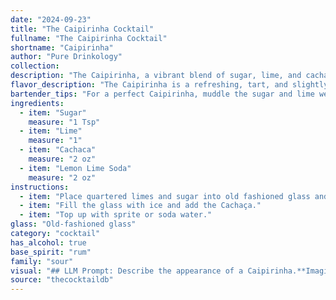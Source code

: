 ```yaml
---
date: "2024-09-23"
title: "The Caipirinha Cocktail"
fullname: "The Caipirinha Cocktail"
shortname: "Caipirinha"
author: "Pure Drinkology"
collection:
description: "The Caipirinha, a vibrant blend of sugar, lime, and cachaça, hails from Brazil and belongs to the **sour** cocktail family. This iconic South American drink is a refreshing, tangy classic, similar to other sour cocktails like the Margarita and Daiquiri. "
flavor_description: "The Caipirinha is a refreshing, tart, and slightly sweet cocktail. The lime juice dominates, offering a bright, citrusy zing, balanced by the sweetness of the sugar. Cachaça, a Brazilian sugarcane spirit, adds a unique, earthy complexity with subtle hints of molasses and spice. The combination creates a harmonious balance of sweet, sour, and spicy flavors, leaving a clean and invigorating finish. "
bartender_tips: "For a perfect Caipirinha, muddle the sugar and lime wedges *thoroughly*, until the lime is fully broken down and the sugar is dissolved. This releases the lime's essential oils and creates a delicious base. Use a good quality cachaça, ideally aged for a smoother taste. Finally, add ice and top with cachaça, stirring gently to chill. Don't over-stir, as this will dilute the cocktail. "
ingredients:
  - item: "Sugar"
    measure: "1 Tsp"
  - item: "Lime"
    measure: "1"
  - item: "Cachaca"
    measure: "2 oz"
  - item: "Lemon Lime Soda"
    measure: "2 oz"
instructions:
  - item: "Place quartered limes and sugar into old fashioned glass and muddle (mash the two ingredients together using a muddler or a wooden spoon)."
  - item: "Fill the glass with ice and add the Cachaça."
  - item: "Top up with sprite or soda water."
glass: "Old-fashioned glass"
category: "cocktail"
has_alcohol: true
base_spirit: "rum"
family: "sour"
visual: "## LLM Prompt: Describe the appearance of a Caipirinha.**Imagine a tall, clear glass filled with ice.  The ice is partially submerged in a vibrant, cloudy, light green liquid.  This liquid is a mixture of muddled lime wedges and their juice, along with the clear, colorless spirit of Cachaça.  Atop the ice and liquid, a thin layer of sugar crystals rests, creating a delicate, sparkling sheen.  The overall effect is refreshing and invigorating, with the vibrant green color hinting at the tangy lime flavor within.****Optional details to include in your description:*** Mention the frosted rim of the glass.* Describe the small, bruised lime wedges at the bottom of the glass.* Add a detail about the texture of the drink, highlighting the crushed ice and the smooth, slightly syrupy liquid.* Include a sensory detail like the scent of fresh lime and sugarcane. "
source: "thecocktaildb"
---
```


